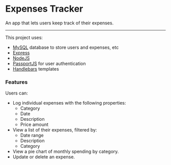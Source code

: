 # Expenses Tracker

An app that lets users keep track of their expenses.

---

This project uses:
- [MySQL](https://www.mysql.com/) database to store users and expenses, etc
- [Express](https://expressjs.com/)
- [NodeJS](https://nodejs.org/)
- [PassportJS](http://www.passportjs.org/) for user authentication
- [Handlebars](https://handlebarsjs.com/) templates

### Features
Users can:
- Log individual expenses with the following properties:
  - Category
  - Date
  - Description
  - Price amount
- View a list of their expenses, filtered by:
  - Date range
  - Description
  - Category
- View a pie chart of monthly spending by category.
- Update or delete an expense.